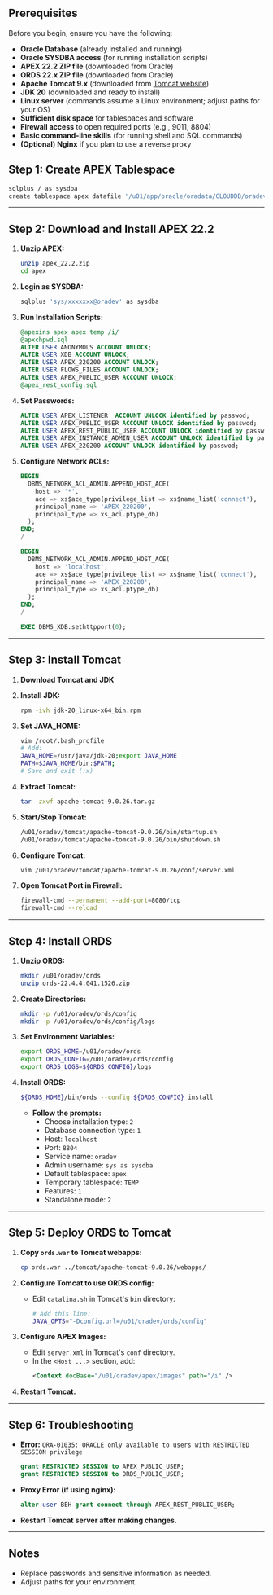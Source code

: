 
## Prerequisites

Before you begin, ensure you have the following:

- **Oracle Database** (already installed and running)
- **Oracle SYSDBA access** (for running installation scripts)
- **APEX 22.2 ZIP file** (downloaded from Oracle)
- **ORDS 22.x ZIP file** (downloaded from Oracle)
- **Apache Tomcat 9.x** (downloaded from [Tomcat website](https://tomcat.apache.org/))
- **JDK 20** (downloaded and ready to install)
- **Linux server** (commands assume a Linux environment; adjust paths for your OS)
- **Sufficient disk space** for tablespaces and software
- **Firewall access** to open required ports (e.g., 9011, 8804)
- **Basic command-line skills** (for running shell and SQL commands)
- **(Optional) Nginx** if you plan to use a reverse proxy

## Step 1: Create APEX Tablespace

```sh
sqlplus / as sysdba
create tablespace apex datafile '/u01/app/oracle/oradata/CLOUDDB/oradev/apex01.dbf' size 3G autoextend on next 100M;
```

---

## Step 2: Download and Install APEX 22.2

1. **Unzip APEX:**
    ```sh
    unzip apex_22.2.zip
    cd apex
    ```

2. **Login as SYSDBA:**
    ```sh
    sqlplus 'sys/xxxxxxx@oradev' as sysdba
    ```

3. **Run Installation Scripts:**
    ```sql
    @apexins apex apex temp /i/
    @apxchpwd.sql
    ALTER USER ANONYMOUS ACCOUNT UNLOCK;
    ALTER USER XDB ACCOUNT UNLOCK;
    ALTER USER APEX_220200 ACCOUNT UNLOCK; 
    ALTER USER FLOWS_FILES ACCOUNT UNLOCK;
    ALTER USER APEX_PUBLIC_USER ACCOUNT UNLOCK;
    @apex_rest_config.sql
    ```

4. **Set Passwords:**
    ```sql
    ALTER USER APEX_LISTENER  ACCOUNT UNLOCK identified by passwod;
    ALTER USER APEX_PUBLIC_USER ACCOUNT UNLOCK identified by passwod;
    ALTER USER APEX_REST_PUBLIC_USER ACCOUNT UNLOCK identified by passwod;
    ALTER USER APEX_INSTANCE_ADMIN_USER ACCOUNT UNLOCK identified by passwod;
    ALTER USER APEX_220200 ACCOUNT UNLOCK identified by passwod;
    ```

5. **Configure Network ACLs:**
    ```sql
    BEGIN
      DBMS_NETWORK_ACL_ADMIN.APPEND_HOST_ACE(
        host => '*',
        ace => xs$ace_type(privilege_list => xs$name_list('connect'),
        principal_name => 'APEX_220200',
        principal_type => xs_acl.ptype_db)
      );
    END;
    /

    BEGIN
      DBMS_NETWORK_ACL_ADMIN.APPEND_HOST_ACE(
        host => 'localhost',
        ace => xs$ace_type(privilege_list => xs$name_list('connect'),
        principal_name => 'APEX_220200',
        principal_type => xs_acl.ptype_db)
      );
    END;
    /

    EXEC DBMS_XDB.sethttpport(0);
    ```

---

## Step 3: Install Tomcat

1. **Download Tomcat and JDK**

2. **Install JDK:**
    ```sh
    rpm -ivh jdk-20_linux-x64_bin.rpm
    ```

3. **Set JAVA_HOME:**
    ```sh
    vim /root/.bash_profile
    # Add:
    JAVA_HOME=/usr/java/jdk-20;export JAVA_HOME
    PATH=$JAVA_HOME/bin:$PATH;
    # Save and exit (:x)
    ```

4. **Extract Tomcat:**
    ```sh
    tar -zxvf apache-tomcat-9.0.26.tar.gz
    ```

5. **Start/Stop Tomcat:**
    ```sh
    /u01/oradev/tomcat/apache-tomcat-9.0.26/bin/startup.sh
    /u01/oradev/tomcat/apache-tomcat-9.0.26/bin/shutdown.sh
    ```

6. **Configure Tomcat:**
    ```sh
    vim /u01/oradev/tomcat/apache-tomcat-9.0.26/conf/server.xml
    ```

7. **Open Tomcat Port in Firewall:**
    ```sh
    firewall-cmd --permanent --add-port=8080/tcp
    firewall-cmd --reload
    ```

---

## Step 4: Install ORDS

1. **Unzip ORDS:**
    ```sh
    mkdir /u01/oradev/ords
    unzip ords-22.4.4.041.1526.zip
    ```

2. **Create Directories:**
    ```sh
    mkdir -p /u01/oradev/ords/config
    mkdir -p /u01/oradev/ords/config/logs
    ```

3. **Set Environment Variables:**
    ```sh
    export ORDS_HOME=/u01/oradev/ords
    export ORDS_CONFIG=/u01/oradev/ords/config
    export ORDS_LOGS=${ORDS_CONFIG}/logs
    ```

4. **Install ORDS:**
    ```sh
    ${ORDS_HOME}/bin/ords --config ${ORDS_CONFIG} install
    ```

    - **Follow the prompts:**
        - Choose installation type: `2`
        - Database connection type: `1`
        - Host: `localhost`
        - Port: `8804`
        - Service name: `oradev`
        - Admin username: `sys as sysdba`
        - Default tablespace: `apex`
        - Temporary tablespace: `TEMP`
        - Features: `1`
        - Standalone mode: `2`

---

## Step 5: Deploy ORDS to Tomcat

1. **Copy `ords.war` to Tomcat webapps:**
    ```sh
    cp ords.war ../tomcat/apache-tomcat-9.0.26/webapps/
    ```

2. **Configure Tomcat to use ORDS config:**
    - Edit `catalina.sh` in Tomcat's `bin` directory:
        ```sh
        # Add this line:
        JAVA_OPTS="-Dconfig.url=/u01/oradev/ords/config"
        ```

3. **Configure APEX Images:**
    - Edit `server.xml` in Tomcat's `conf` directory.
    - In the `<Host ...>` section, add:
        ```xml
        <Context docBase="/u01/oradev/apex/images" path="/i" />
        ```

4. **Restart Tomcat.**

---

## Step 6: Troubleshooting

- **Error:** `ORA-01035: ORACLE only available to users with RESTRICTED SESSION privilege`
    ```sql
    grant RESTRICTED SESSION to APEX_PUBLIC_USER;
    grant RESTRICTED SESSION to ORDS_PUBLIC_USER;
    ```

- **Proxy Error (if using nginx):**
    ```sql
    alter user BEH grant connect through APEX_REST_PUBLIC_USER;
    ```

- **Restart Tomcat server after making changes.**

---

## Notes

- Replace passwords and sensitive information as needed.
- Adjust paths for your environment.